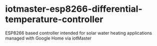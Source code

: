 # iotmaster-esp8266-differential-temperature-controller
ESP8266 based controller intended for solar water heating applications managed with Google Home via iotMaster
